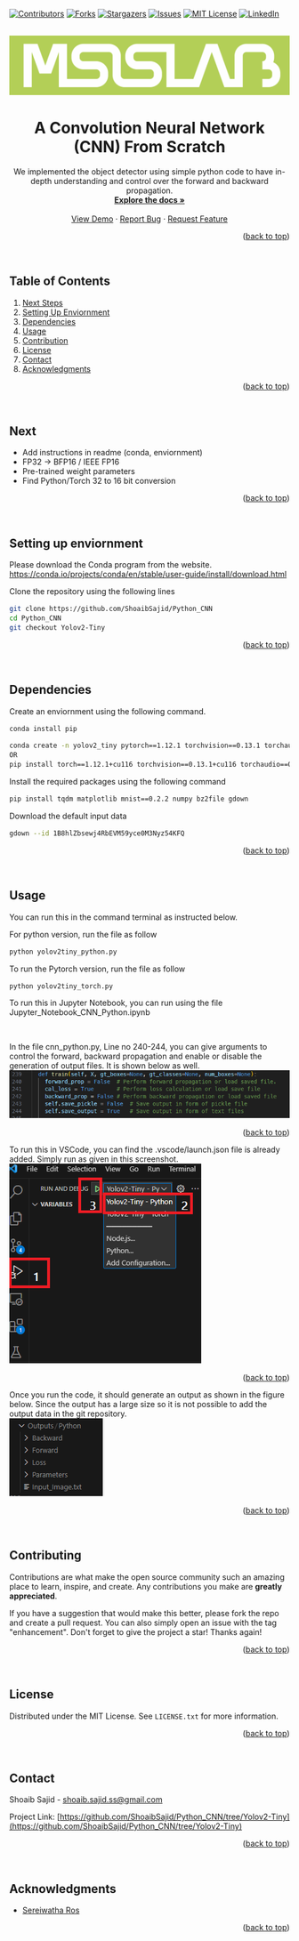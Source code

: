 <a name="readme-top"></a>
[![Contributors][contributors-shield]][contributors-url]
[![Forks][forks-shield]][forks-url]
[![Stargazers][stars-shield]][stars-url]
[![Issues][issues-shield]][issues-url]
[![MIT License][license-shield]][license-url]
[![LinkedIn][linkedin-shield]][linkedin-url]



<!-- PROJECT LOGO -->
<br />
<div align="center">
  <a href="https://github.com/ShoaibSajid/Python_CNN/tree/Yolov2-Tiny">
    <img src="readme_src/logo.jpg" alt="MSIS Lab" >
  </a>

<h1 align="center">A Convolution Neural Network (CNN) From Scratch
</h2>

  <p align="center">
    We implemented the object detector using simple python code to have in-depth understanding and control over the forward and backward propagation.
    <br />
    <a href="https://github.com/ShoaibSajid/Python_CNN/tree/Yolov2-Tiny"><strong>Explore the docs »</strong></a>
    <br />
    <br />
    <a href="https://github.com/ShoaibSajid/Python_CNN/tree/Yolov2-Tiny">View Demo</a>
    ·
    <a href="https://github.com/ShoaibSajid/Python_CNN/issues">Report Bug</a>
    ·
    <a href="https://github.com/ShoaibSajid/Python_CNN/issues">Request Feature</a>
  </p>
</div>
<p align="right">(<a href="#readme-top">back to top</a>)</p>


 



<!-- TABLE OF CONTENTS -->
## Table of Contents
  <ol>
    <li><a href="#Next">Next Steps</a></li>
    <li><a href="#Enviornment">Setting Up Enviornment</a></li>
    <li><a href="#Dependencies">Dependencies</a></li>
    <li><a href="#Usage">Usage</a></li>
    <li><a href="#contributing">Contribution</a></li>
    <li><a href="#license">License</a></li>
    <li><a href="#contact">Contact</a></li>
    <li><a href="#acknowledgments">Acknowledgments</a></li>
  </ol>
</details>
<p align="right">(<a href="#readme-top">back to top</a>)</p>


 



<!--  Next -->
## Next
- Add instructions in readme (conda, enviornment)
- FP32 -> BFP16 / IEEE FP16
- Pre-trained weight parameters
- Find Python/Torch 32 to 16 bit conversion

<p align="right">(<a href="#readme-top">back to top</a>)</p>



 



<!-- Enviornment -->
## Setting up enviornment

Please download the Conda program from the website. 
https://conda.io/projects/conda/en/stable/user-guide/install/download.html

Clone the repository using the following lines
```bash
git clone https://github.com/ShoaibSajid/Python_CNN
cd Python_CNN
git checkout Yolov2-Tiny
```

<p align="right">(<a href="#readme-top">back to top</a>)</p>



 



<!-- Dependencies -->
## Dependencies
Create an enviornment using the following command.


```bash
conda install pip
```

```bash
conda create -n yolov2_tiny pytorch==1.12.1 torchvision==0.13.1 torchaudio==0.12.1 cudatoolkit=10.2 -c pytorch
OR
pip install torch==1.12.1+cu116 torchvision==0.13.1+cu116 torchaudio==0.12.1 --extra-index-url https://download.pytorch.org/whl/cu116
```

Install the required packages using the following command
```bash
pip install tqdm matplotlib mnist==0.2.2 numpy bz2file gdown
```

Download the default input data
```bash
gdown --id 1B8hlZbsewj4RbEVM59yce0M3Nyz54KFQ
```

<p align="right">(<a href="#readme-top">back to top</a>)</p>



 



<!-- Usage -->
## Usage
You can run this in the command terminal as instructed below.

For python version, run the file as follow
```bash
python yolov2tiny_python.py
```

To run the Pytorch version, run the file as follow
```bash
python yolov2tiny_torch.py
```

To run this in Jupyter Notebook, you can run using the file Jupyter_Notebook_CNN_Python.ipynb

 

In the file cnn_python.py, Line no 240-244, you can give arguments to control the forward, backward propagation and enable or disable the generation of output files.
It is shown below as well.
<br />
  <a href="https://github.com/ShoaibSajid/Python_CNN/tree/Yolov2-Tiny">
    <img src="readme_src/args.png" alt="MSIS Lab" >
  </a>

<p align="right">(<a href="#readme-top">back to top</a>)</p>



To run this in VSCode, you can find the .vscode/launch.json file is already added. Simply run as given in this screenshot.
<br />
  <a href="https://github.com/ShoaibSajid/Python_CNN/tree/Yolov2-Tiny">
    <img src="readme_src/Running_VSCode.png" alt="MSIS Lab" >
  </a>

<p align="right">(<a href="#readme-top">back to top</a>)</p>




Once you run the code, it should generate an output as shown in the figure below.
Since the output has a large size so it is not possible to add the output data in the git repository.
<br />
  <a href="https://github.com/ShoaibSajid/Python_CNN/tree/Yolov2-Tiny">
    <img src="readme_src/Outputs.png" alt="MSIS Lab" >
  </a>

<p align="right">(<a href="#readme-top">back to top</a>)</p>

 



<!-- CONTRIBUTING -->
## Contributing

Contributions are what make the open source community such an amazing place to learn, inspire, and create. Any contributions you make are **greatly appreciated**.

If you have a suggestion that would make this better, please fork the repo and create a pull request. You can also simply open an issue with the tag "enhancement".
Don't forget to give the project a star! Thanks again!

<p align="right">(<a href="#readme-top">back to top</a>)</p>


 



<!-- LICENSE -->
## License

Distributed under the MIT License. See `LICENSE.txt` for more information.

<p align="right">(<a href="#readme-top">back to top</a>)</p>


 



<!-- CONTACT -->
## Contact

Shoaib Sajid - shoaib.sajid.ss@gmail.com

Project Link: [https://github.com/ShoaibSajid/Python_CNN/tree/Yolov2-Tiny](https://github.com/ShoaibSajid/Python_CNN/tree/Yolov2-Tiny)

<p align="right">(<a href="#readme-top">back to top</a>)</p>


 



<!-- ACKNOWLEDGMENTS -->
## Acknowledgments

* [Sereiwatha Ros](https://github.com/Nayuki-Sunder)
<!-- * [Ali Haroon Turk]()
* [Sawera Khurshid]() -->

<p align="right">(<a href="#readme-top">back to top</a>)</p>


















<!-- MARKDOWN LINKS & IMAGES -->
<!-- https://www.markdownguide.org/basic-syntax/#reference-style-links -->
[contributors-shield]: https://img.shields.io/github/contributors/ShoaibSajid/Python_CNN.svg?style=for-the-badge
[contributors-url]: https://github.com/ShoaibSajid/Python_CNN/graphs/contributors
[forks-shield]: https://img.shields.io/github/forks/ShoaibSajid/Python_CNN.svg?style=for-the-badge
[forks-url]: https://github.com/ShoaibSajid/Python_CNN/network/members
[stars-shield]: https://img.shields.io/github/stars/ShoaibSajid/Python_CNN.svg?style=for-the-badge
[stars-url]: https://github.com/ShoaibSajid/Python_CNN/stargazers
[issues-shield]: https://img.shields.io/github/issues/ShoaibSajid/Python_CNN.svg?style=for-the-badge
[issues-url]: https://github.com/ShoaibSajid/Python_CNN/issues
[license-shield]: https://img.shields.io/github/license/ShoaibSajid/Python_CNN.svg?style=for-the-badge
[license-url]: https://github.com/ShoaibSajid/Python_CNN/blob/Yolo/LICENSE
[linkedin-shield]: https://img.shields.io/badge/-LinkedIn-black.svg?style=for-the-badge&logo=linkedin&colorB=555
[linkedin-url]: https://www.linkedin.com/in/shoaibsajid/